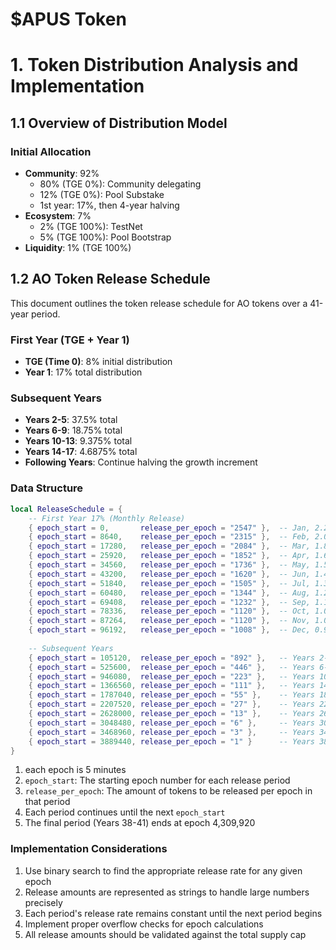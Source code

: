 # $APUS Token

# 1. Token Distribution Analysis and Implementation

## 1.1 Overview of Distribution Model

### Initial Allocation
- **Community**: 92%
  - 80% (TGE 0%): Community delegating
  - 12% (TGE 0%): Pool Substake
  - 1st year: 17%, then 4-year halving
- **Ecosystem**: 7%
  - 2% (TGE 100%): TestNet
  - 5% (TGE 100%): Pool Bootstrap
- **Liquidity**: 1% (TGE 100%)

## 1.2 AO Token Release Schedule

This document outlines the token release schedule for AO tokens over a 41-year period.

### First Year (TGE + Year 1)
- **TGE (Time 0)**: 8% initial distribution
- **Year 1**: 17% total distribution

### Subsequent Years
- **Years 2-5**: 37.5% total
- **Years 6-9**: 18.75% total
- **Years 10-13**: 9.375% total
- **Years 14-17**: 4.6875% total
- **Following Years**: Continue halving the growth increment

### Data Structure
```lua
local ReleaseSchedule = {
    -- First Year 17% (Monthly Release)
    { epoch_start = 0,       release_per_epoch = "2547" },  -- Jan, 2.2%
    { epoch_start = 8640,    release_per_epoch = "2315" },  -- Feb, 2.0%
    { epoch_start = 17280,   release_per_epoch = "2084" },  -- Mar, 1.8%
    { epoch_start = 25920,   release_per_epoch = "1852" },  -- Apr, 1.6%
    { epoch_start = 34560,   release_per_epoch = "1736" },  -- May, 1.5%
    { epoch_start = 43200,   release_per_epoch = "1620" },  -- Jun, 1.4%
    { epoch_start = 51840,   release_per_epoch = "1505" },  -- Jul, 1.3%
    { epoch_start = 60480,   release_per_epoch = "1344" },  -- Aug, 1.2%
    { epoch_start = 69408,   release_per_epoch = "1232" },  -- Sep, 1.1%
    { epoch_start = 78336,   release_per_epoch = "1120" },  -- Oct, 1.0%
    { epoch_start = 87264,   release_per_epoch = "1120" },  -- Nov, 1.0%
    { epoch_start = 96192,   release_per_epoch = "1008" },  -- Dec, 0.9%
    
    -- Subsequent Years
    { epoch_start = 105120,  release_per_epoch = "892" },   -- Years 2-5, 9.375%
    { epoch_start = 525600,  release_per_epoch = "446" },   -- Years 6-9, 4.6875%
    { epoch_start = 946080,  release_per_epoch = "223" },   -- Years 10-13, 2.34375%
    { epoch_start = 1366560, release_per_epoch = "111" },   -- Years 14-17, 1.171875%
    { epoch_start = 1787040, release_per_epoch = "55" },    -- Years 18-21, 0.5859375%
    { epoch_start = 2207520, release_per_epoch = "27" },    -- Years 22-25, 0.29296875%
    { epoch_start = 2628000, release_per_epoch = "13" },    -- Years 26-29, 0.146484375%
    { epoch_start = 3048480, release_per_epoch = "6" },     -- Years 30-33, 0.0732421875%
    { epoch_start = 3468960, release_per_epoch = "3" },     -- Years 34-37, 0.03662109375%
    { epoch_start = 3889440, release_per_epoch = "1" }      -- Years 38-41, 0.018310546875%
}
```
1. each epoch is 5 minutes
1. `epoch_start`: The starting epoch number for each release period
2. `release_per_epoch`: The amount of tokens to be released per epoch in that period
3. Each period continues until the next `epoch_start`
4. The final period (Years 38-41) ends at epoch 4,309,920

### Implementation Considerations

1. Use binary search to find the appropriate release rate for any given epoch
2. Release amounts are represented as strings to handle large numbers precisely
3. Each period's release rate remains constant until the next period begins
4. Implement proper overflow checks for epoch calculations
5. All release amounts should be validated against the total supply cap